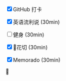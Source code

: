 <input type="checkbox" checked/>GitHub 打卡

<input type="checkbox" checked/>英语流利说 (30min)

<input type="checkbox" />健身 (30min)

<input type="checkbox" checked/>花切 (30min)

<input type="checkbox" checked/>Memorado (30min)


